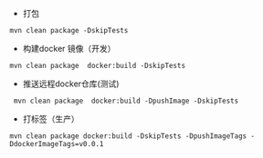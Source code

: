 - 打包
```
mvn clean package -DskipTests

```
- 构建docker 镜像（开发）
```
mvn clean package  docker:build -DskipTests
```

- 推送远程docker仓库(测试)
```
 mvn clean package  docker:build -DpushImage -DskipTests
```
- 打标签（生产）
```
mvn clean package docker:build -DskipTests -DpushImageTags -DdockerImageTags=v0.0.1

```